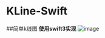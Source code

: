 # KLine-Swift
##简单k线图
**使用swift3实现**
![image](https://github.com/MinLYuan/KLine-Swift/blob/master/Demo.PNG)
